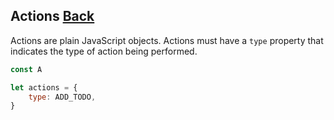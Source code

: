## Actions [Back](./../react_redux.md)

Actions are plain JavaScript objects. Actions must have a `type` property that indicates the type of action being performed.

```js
const A

let actions = {
    type: ADD_TODO,
}
```
